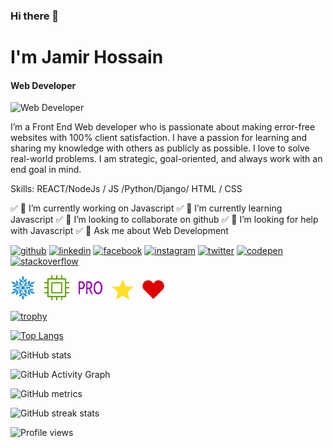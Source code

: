 ### Hi there 👋

<!--
**jamircse/jamircse** is a ✨ _special_ ✨ repository because its `README.md` (this file) appears on your GitHub profile.

Here are some ideas to get you started:

- 🔭 I’m currently working on ...
- 🌱 I’m currently learning ...
- 👯 I’m looking to collaborate on ...
- 🤔 I’m looking for help with ...
- 💬 Ask me about ...
- 📫 How to reach me: ...
- 😄 Pronouns: ...
- ⚡ Fun fact: ...
-->
# I'm Jamir Hossain
#### Web Developer
![Web Developer](https://scontent.fjsr6-1.fna.fbcdn.net/v/t1.6435-9/83334670_3142925449265346_7649393473514110976_n.jpg?stp=dst-jpg_s1080x2048&_nc_cat=105&ccb=1-7&_nc_sid=e3f864&_nc_ohc=wWp9o0aW4S0AX9v6ktp&tn=F0delEqZ_1mTA9oY&_nc_ht=scontent.fjsr6-1.fna&oh=00_AT-KNcNJ1_PWH2_qSdgkVF1-pa2WAFQ6VRCPG946WJZcPQ&oe=637CBD9F)

I’m a Front End Web developer who is passionate about making error-free websites with 100% client satisfaction. I have a passion for learning and sharing my knowledge with others as publicly as possible. I love to solve real-world problems. I am strategic, goal-oriented, and always work with an end goal in mind.

Skills:  REACT/NodeJs / JS /Python/Django/ HTML / CSS

✅ 🔭 I’m currently working on Javascript 
✅ 🌱 I’m currently learning Javascript 
✅ 👯 I’m looking to collaborate on github 
✅ 🤔 I’m looking for help with Javascript 
✅ 💬 Ask me about Web Development 


[<img src='https://cdn.jsdelivr.net/npm/simple-icons@3.0.1/icons/github.svg' alt='github' height='40'>](https://github.com/jamircse)  [<img src='https://cdn.jsdelivr.net/npm/simple-icons@3.0.1/icons/linkedin.svg' alt='linkedin' height='40'>](https://www.linkedin.com/in/jamir-hossain-835418155/)  [<img src='https://cdn.jsdelivr.net/npm/simple-icons@3.0.1/icons/facebook.svg' alt='facebook' height='40'>](https://www.facebook.com/jamir.cse)  [<img src='https://cdn.jsdelivr.net/npm/simple-icons@3.0.1/icons/instagram.svg' alt='instagram' height='40'>](https://www.instagram.com/jamir.nwu/)  [<img src='https://cdn.jsdelivr.net/npm/simple-icons@3.0.1/icons/twitter.svg' alt='twitter' height='40'>](https://twitter.com/jamirhosssain)  [<img src='https://cdn.jsdelivr.net/npm/simple-icons@3.0.1/icons/codepen.svg' alt='codepen' height='40'>](https://codepen.io/jamircse)  [<img src='https://cdn.jsdelivr.net/npm/simple-icons@3.0.1/icons/stackoverflow.svg' alt='stackoverflow' height='40'>](https://stackoverflow.com/users/14519687)  

<a href='https://archiveprogram.github.com/'><img src='https://raw.githubusercontent.com/acervenky/animated-github-badges/master/assets/acbadge.gif' width='40' height='40'></a> <a href='https://docs.github.com/en/developers'><img src='https://raw.githubusercontent.com/acervenky/animated-github-badges/master/assets/devbadge.gif' width='40' height='40'></a> <a href='https://github.com/pricing'><img src='https://raw.githubusercontent.com/acervenky/animated-github-badges/master/assets/pro.gif' width='40' height='40'></a> <a href='https://stars.github.com/'><img src='https://raw.githubusercontent.com/acervenky/animated-github-badges/master/assets/starbadge.gif' width='35' height='35'></a> <a href='https://docs.github.com/en/github/supporting-the-open-source-community-with-github-sponsors'><img src='https://raw.githubusercontent.com/acervenky/animated-github-badges/master/assets/sponsorbadge.gif' width='35' height='35'></a> 

[![trophy](https://github-profile-trophy.vercel.app/?username=jamircse)](https://github.com/ryo-ma/github-profile-trophy)

[![Top Langs](https://github-readme-stats.vercel.app/api/top-langs/?username=jamircse)](https://github.com/anuraghazra/github-readme-stats)

![GitHub stats](https://github-readme-stats.vercel.app/api?username=jamircse&show_icons=true&count_private=true)  

![GitHub Activity Graph](https://activity-graph.herokuapp.com/graph?username=jamircse)  

![GitHub metrics](https://metrics.lecoq.io/jamircse)  

![GitHub streak stats](https://github-readme-streak-stats.herokuapp.com/?user=jamircse)  

![Profile views](https://gpvc.arturio.dev/jamircse)  
